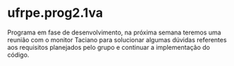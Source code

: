 # ufrpe.prog2.1va
Programa em fase de desenvolvimento, na próxima semana teremos uma reunião com o monitor Taciano para solucionar algumas dúvidas referentes aos requisitos planejados pelo grupo e continuar a implementação do código.
